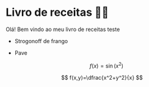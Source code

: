 # Livro de receitas :man_cook:

Olá! Bem vindo ao meu livro de receitas teste

- Strogonoff de frango

- Pave

  $$ f(x)=\sin(x^2) $$

$$ f(x,y)=\dfrac{x^2+y^2}{x} $$

